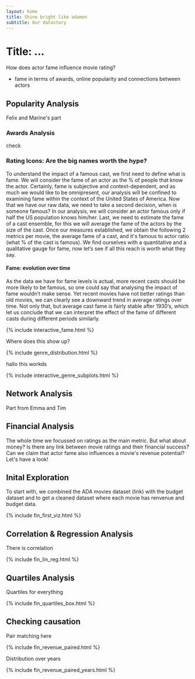 ```yaml
---
layout: home
title: Shine bright like adamon
subtitle: Our datastory
---
```


# Title: ...
How does actor fame influence movie rating?
- fame in terms of awards, online popularity and connections between actors


## Popularity Analysis
Felix and Marine's part

### Awards Analysis
check

### Rating Icons: Are the big names worth the hype?

To understand the impact of a famous cast, we first need to define what is fame. We will consider the fame of an actor as the % of people that know the actor. Certainly, fame is subjective and context-dependent, and as much we would like to be omnipresent, our analysis will be confined to examining fame within the context of the United States of America. Now that we have our raw data, we need to take a second decision, when is someone famous? In our analysis, we will consider an actor famous only if half the US population knows him/her. Last, we need to estimate the fame of a cast ensemble, for this we will average the fame of the actors by the size of the cast. Once our measures established, we obtain the following 2 metrics per movie, the average fame of a cast, and it's famous to actor ratio (what % of the cast is famous). We find ourselves with a quantitative and a qualitative gauge for fame, now let’s see if all this reach is worth what they say.

#### Fame: evolution over time

As the data we have for fame levels is actual, more recent casts should be more likely to be famous, so one could say that analysing the impact of fame wouldn’t make sense. Yet recent movies have not better ratings than old movies, we can clearly see a downward trend in average ratings over time. Not only that, but average cast fame is fairly stable after 1930’s, which let us conclude that we can interpret the effect of the fame of different casts during different periods similarly.

{% include interactive_fame.html %}

Where does this show up?

{% include genre_distribution.html %}


hallo this workds

{% include interactive_genre_subplots.html %}


## Network Analysis
Part from Emma and Tim


## Financial Analysis
The whole time we focussed on ratings as the main metric. But what about money? Is there any link between movie ratings and their financial success? Can we claim that actor fame also influences a movie's revenue potential? Let's have a look!

## Inital Exploration

To start with, we combined the ADA movies dataset (link) with the budget dataset and to get a cleaned dataset where each movie has renvenue and budget data.

{% include fin_first_viz.html %}

## Correlation & Regression Analysis
There is correlation

{% include fin_lin_reg.html %}

## Quartiles Analysis
Quartiles for everything

{% include fin_quartiles_box.html %}

## Checking causation
Pair matching here

{% include fin_revenue_paired.html %}

Distribution over years

{% include fin_revenue_paired_years.html %}


